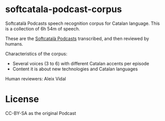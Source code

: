 # softcatala-podcast-corpus

Softcatalà Podcasts speech recognition corpus for Catalan language. This is a collection of 6h 54m of speech.

These are the [Softcatalà Podcasts](https://www.softcatala.org/podcasts/) transcribed, and then reviewed by humans.

Characteristics of the corpus:
* Several voices (3 to 6) with different Catalan accents per episode
* Content it is about new technologies and Catalan languages

Human reviewers: Aleix Vidal

# License

CC-BY-SA as the original Podcast
